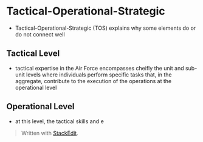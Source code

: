 # Tactical-Operational-Strategic

- Tactical-Operational-Strategic (TOS) explains why some elements do or do not connect well

## Tactical Level

- tactical expertise in the Air Force encompasses cheifly the unit and sub-unit levels where individuals perform specific tasks that, in the aggregate, contribute to the execution of the operations at the operational level

## Operational Level

- at this level, the tactical skills and e


> Written with [StackEdit](https://stackedit.io/).
<!--stackedit_data:
eyJoaXN0b3J5IjpbLTE0Nzc1NzgyMTFdfQ==
-->